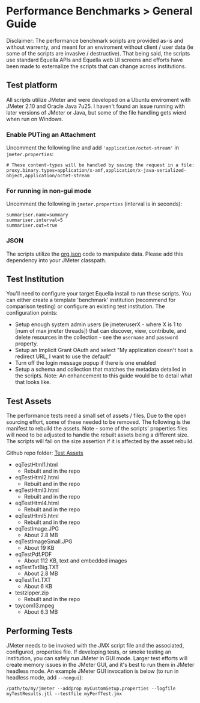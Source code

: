 # Performance Benchmarks > General Guide
Disclaimer:  The performance benchmark scripts are provided as-is and without warrenty, and meant for an enviroment without client / user data (ie some of the scripts are invasive / destructive).  That being said, the scripts use standard Equella APIs and Equella web UI screens and efforts have been made to externalize the scripts that can change across institutions.

## Test platform
All scripts utilize JMeter and were developed on a Ubuntu enviroment with JMeter 2.10 and Oracle Java 7u25.  I haven't found an issue running with later versions of JMeter or Java, but some of the file handling gets wierd when run on Windows.

### Enable PUTing an Attachment
Uncomment the following line and add ```'application/octet-stream'``` in ```jmeter.properties```:
```
# These content-types will be handled by saving the request in a file:
proxy.binary.types=application/x-amf,application/x-java-serialized-object,application/octet-stream
```
### For running in non-gui mode
Uncomment the following in ```jmeter.properties``` (interval is in seconds):
```
summariser.name=summary
summariser.interval=5
summariser.out=true
```
### JSON
The scripts utilize the [org.json](https://mvnrepository.com/artifact/org.json/json) code to manipulate data.  Please add this dependency into your JMeter classpath.

## Test Institution
You'll need to configure your target Equella install to run these scripts.  You can either create a template 'benchmark' institution (recommend for comparison testing) or configure an existing test institution.  The configuration points:
* Setup enough system admin users (ie jmeteruserX - where X is 1 to [num of max jmeter threads]) that can discover, view, contribute, and delete resources in the collection - see the ```username``` and ```password``` property.
* Setup an Implicit Grant OAuth and select "My application doesn't host a redirect URL, I want to use the default"
* Turn off the login message popup if there is one enabled
* Setup a schema and collection that matches the metadata detailed in the scripts.  Note:  An enhancement to this guide would be to detail what that looks like.

## Test Assets
The performance tests need a small set of assets / files.  Due to the open sourcing effort, some of these needed to be removed.  The following is the manifest to rebuild the assets.  Note - some of the scripts' properties files will need to be adjusted to handle the rebuilt assets being a different size.  The scripts will fail on the size assertion if it is affected by the asset rebuild.

Github repo folder:  [Test Assets](https://github.com/equella/Equella-Tools/tree/master/performance-benchmarks/assets)

* eqTestHtml1.html
  * Rebuilt and in the repo
* eqTestHtml2.html
  * Rebuilt and in the repo
* eqTestHtml3.html
  * Rebuilt and in the repo
* eqTestHtml4.html
  * Rebuilt and in the repo
* eqTestHtml5.html
  * Rebuilt and in the repo
* eqTestImage.JPG
  * About 2.8 MB
* eqTestImageSmall.JPG
  * About 19 KB
* eqTestPdf.PDF
  * About 112 KB, text and embedded images
* eqTestTxtBig.TXT
  * About 2.8 MB
* eqTestTxt.TXT
  * About 6 KB
* testzipper.zip
  * Rebuilt and in the repo
* toycom13.mpeg
  * About 6.3 MB

## Performing Tests
JMeter needs to be invoked with the JMX script file and the associated, configured, properties file.  If developing tests, or smoke testing an institution, you can safely run JMeter in GUI mode.  Larger test efforts will create memory issues in the JMeter GUI, and it's best to run them in JMeter headless mode.  An example JMeter GUI invocation is below (to run in headless mode, add ```--nongui```):
```
/path/to/my/jmeter --addprop myCustomSetup.properties --logfile myTestResults.jtl --testfile myPerfTest.jmx
```

